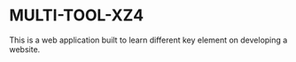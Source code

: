 # MULTI-TOOL-XZ4
This is a web application built to learn different key element on developing a website.
